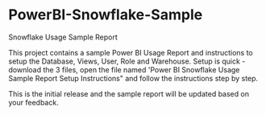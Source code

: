 # PowerBI-Snowflake-Sample


Snowflake Usage Sample Report

This project contains a sample Power BI Usage Report and instructions to setup the Database, Views, User, Role and Warehouse.  Setup is quick - download the 3 files, open the file named 'Power BI Snowflake Usage Sample Report Setup Instructions" and follow the instructions step by step.  

This is the initial release and the sample report will be updated based on your feedback.
